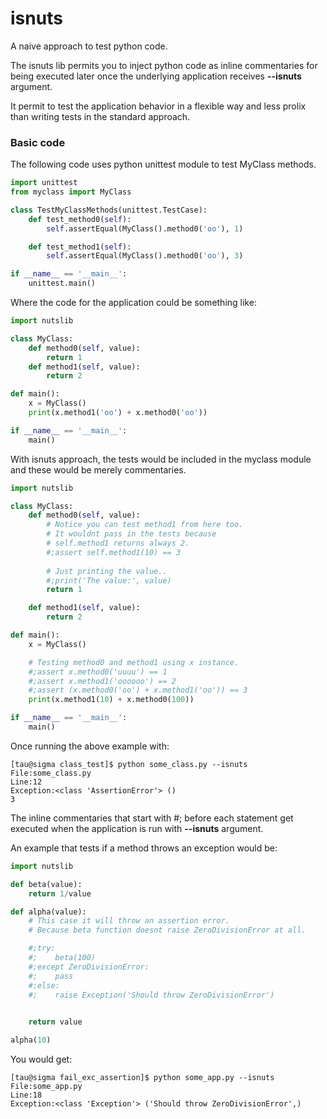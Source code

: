 # isnuts

A naive approach to test python code.

The isnuts lib permits you to inject python code as inline commentaries
for being executed later once the underlying application receives **--isnuts** argument.

It permit to test the application behavior in a flexible way and less prolix
than writing tests in the standard approach.

### Basic code

The following code uses python unittest module to test MyClass methods.

~~~python
import unittest
from myclass import MyClass

class TestMyClassMethods(unittest.TestCase):
    def test_method0(self):
        self.assertEqual(MyClass().method0('oo'), 1)

    def test_method1(self):
        self.assertEqual(MyClass().method0('oo'), 3)

if __name__ == '__main__':
    unittest.main()
~~~

Where the code for the application could be something like:

~~~python
import nutslib

class MyClass:
    def method0(self, value):
        return 1
    def method1(self, value):
        return 2

def main():
    x = MyClass()
    print(x.method1('oo') + x.method0('oo'))

if __name__ == '__main__':
    main()
~~~

With isnuts approach, the tests would be included in the myclass module
and these would be merely commentaries.

~~~python
import nutslib

class MyClass:
    def method0(self, value):
        # Notice you can test method1 from here too.
        # It wouldnt pass in the tests because
        # self.method1 returns always 2.
        #;assert self.method1(10) == 3
        
        # Just printing the value..
        #;print('The value:', value)
        return 1

    def method1(self, value):
        return 2

def main():
    x = MyClass()

    # Testing method0 and method1 using x instance.
    #;assert x.method0('uuuu') == 1
    #;assert x.method1('oooooo') == 2
    #;assert (x.method0('oo') + x.method1('oo')) == 3
    print(x.method1(10) + x.method0(100))

if __name__ == '__main__':
    main()

~~~

Once running the above example with:

~~~
[tau@sigma class_test]$ python some_class.py --isnuts
File:some_class.py
Line:12
Exception:<class 'AssertionError'> ()
3

~~~

The inline commentaries that start with #; before each statement get executed
when the application is run with **--isnuts** argument.

An example that tests if a method throws an exception would be:

~~~python
import nutslib

def beta(value):
    return 1/value

def alpha(value):
    # This case it will throw an assertion error.
    # Because beta function doesnt raise ZeroDivisionError at all.

    #;try:
    #;    beta(100)
    #;except ZeroDivisionError:
    #;    pass
    #;else:
    #;    raise Exception('Should throw ZeroDivisionError')
    

    return value 

alpha(10)

~~~

You would get:

~~~
[tau@sigma fail_exc_assertion]$ python some_app.py --isnuts
File:some_app.py
Line:18
Exception:<class 'Exception'> ('Should throw ZeroDivisionError',)

~~~



